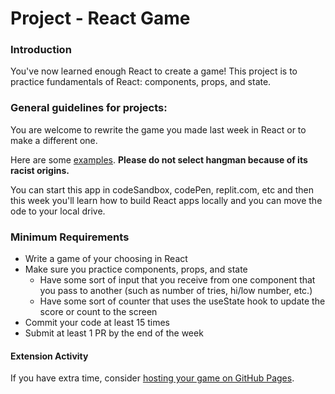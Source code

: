 # Project - React Game

### Introduction

You've now learned enough React to create a game! This project is to practice fundamentals of React: components, props, and state.

### General guidelines for projects:

You are welcome to rewrite the game you made last week in React or to make a different one.

Here are some [examples](https://bg.reactjs.org/community/examples.html). **Please do not select hangman because of its racist origins.**

You can start this app in codeSandbox, codePen, replit.com, etc and then this week you'll learn how to build React apps locally and you can move the ode to your local drive.

### Minimum Requirements

- Write a game of your choosing in React
- Make sure you practice components, props, and state
  - Have some sort of input that you receive from one component that you pass to another (such as number of tries, hi/low number, etc.)
  - Have some sort of counter that uses the useState hook to update the score or count to the screen
- Commit your code at least 15 times
- Submit at least 1 PR by the end of the week

#### Extension Activity

If you have extra time, consider [hosting your game on GitHub Pages](https://betterprogramming.pub/how-to-host-your-react-app-on-github-pages-for-free-919ad201a4cb).
